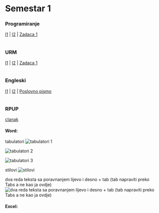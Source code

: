# Semestar 1
### Programiranje
[I1](https://github.com/frainfreeze/studying/tree/master/university/10004-prog/home%20exercises%201)
| [I2](https://github.com/frainfreeze/studying/tree/master/university/10004-prog/home%20exercises%202)
 | [Zadaca 1](https://github.com/frainfreeze/studying/blob/master/university/skripte/PROG_I1.pdf)



#
### URM
[I1](https://github.com/frainfreeze/studying/blob/master/university/skripte/URM_I1.pdf)
 | [I2](https://github.com/frainfreeze/studying/blob/master/university/skripte/URM_I2.pdf) 
 | [Zadaca 1](https://github.com/frainfreeze/studying/tree/master/university/10005-networks/IP%20calculator%20homework)



#
### Engleski
[I1](https://github.com/frainfreeze/studying/blob/master/university/skripte/ENG_I1.pdf)
 | [I2](https://github.com/frainfreeze/studying/blob/master/university/skripte/ENG_I2.pdf)
 | [Poslovno pismo](https://github.com/frainfreeze/studying/blob/master/university/skripte/tkucar-letter.pdf)


#
### RPUP
[clanak](https://github.com/frainfreeze/studying/blob/master/university/skripte/tkucar-Kriptovalute-novac_buducnosti.pdf)


#### Word:
tabulatori
![tabulatori 1](https://i.imgur.com/8uGm8Gs.gif)

![tabulatori 2](https://i.imgur.com/0wJcTjx.gif)

![tabulatori 3](https://i.imgur.com/4wOYHFN.gif)

stilovi
![stilovi](https://i.imgur.com/vBN3gRS.gif)

dva reda teksta sa poravnanjem lijevo i desno + tab (tab napraviti preko Tabs a ne kao ja ovdje)
![dva reda teksta sa poravnanjem lijevo i desno + tab (tab napraviti preko Tabs a ne kao ja ovdje)](https://i.imgur.com/lhfvOjr.gif)

#### Excel:

